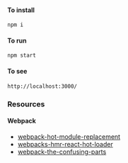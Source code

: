 #### To install

`npm i`

#### To run

```
npm start
```

#### To see

`http://localhost:3000/`

### Resources 

#### Webpack

 - [webpack-hot-module-replacement](https://medium.com/@rajaraodv/webpack-hot-module-replacement-hmr-e756a726a07#.4a14afvaz)
 - [webpacks-hmr-react-hot-loader](https://medium.com/@rajaraodv/webpacks-hmr-react-hot-loader-the-missing-manual-232336dc0d96#.140kp58og)
 - [webpack-the-confusing-parts](https://medium.com/@rajaraodv/webpack-the-confusing-parts-58712f8fcad9#.olc4bsjsr)
